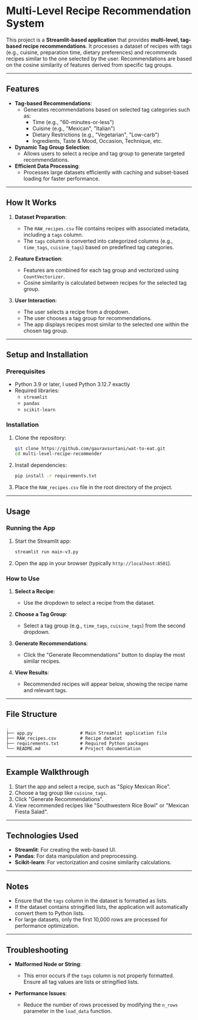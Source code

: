 # Multi-Level Recipe Recommendation System

This project is a **Streamlit-based application** that provides **multi-level, tag-based recipe recommendations**. It processes a dataset of recipes with tags (e.g., cuisine, preparation time, dietary preferences) and recommends recipes similar to the one selected by the user. Recommendations are based on the cosine similarity of features derived from specific tag groups.

---

## Features

- **Tag-based Recommendations**:
  - Generates recommendations based on selected tag categories such as:
    - Time (e.g., "60-minutes-or-less")
    - Cuisine (e.g., "Mexican", "Italian")
    - Dietary Restrictions (e.g., "Vegetarian", "Low-carb")
    - Ingredients, Taste & Mood, Occasion, Technique, etc.
- **Dynamic Tag Group Selection**:
  - Allows users to select a recipe and tag group to generate targeted recommendations.
- **Efficient Data Processing**:
  - Processes large datasets efficiently with caching and subset-based loading for faster performance.

---

## How It Works

1. **Dataset Preparation**:
   - The `RAW_recipes.csv` file contains recipes with associated metadata, including a `tags` column.
   - The `tags` column is converted into categorized columns (e.g., `time_tags`, `cuisine_tags`) based on predefined tag categories.

2. **Feature Extraction**:
   - Features are combined for each tag group and vectorized using `CountVectorizer`.
   - Cosine similarity is calculated between recipes for the selected tag group.

3. **User Interaction**:
   - The user selects a recipe from a dropdown.
   - The user chooses a tag group for recommendations.
   - The app displays recipes most similar to the selected one within the chosen tag group.

---

## Setup and Installation

### Prerequisites
- Python 3.9 or later, I used Python 3.12.7 exactly
- Required libraries:
  - `streamlit`
  - `pandas`
  - `scikit-learn`

### Installation

1. Clone the repository:
   ```bash
   git clone https://github.com/gauravsurtani/wat-to-eat.git
   cd multi-level-recipe-recommender
   ```

2. Install dependencies:
   ```bash
   pip install -r requirements.txt
   ```

3. Place the `RAW_recipes.csv` file in the root directory of the project.

---

## Usage

### Running the App

1. Start the Streamlit app:
   ```bash
   streamlit run main-v3.py
   ```

2. Open the app in your browser (typically `http://localhost:8501`).

### How to Use

1. **Select a Recipe**:
   - Use the dropdown to select a recipe from the dataset.

2. **Choose a Tag Group**:
   - Select a tag group (e.g., `time_tags`, `cuisine_tags`) from the second dropdown.

3. **Generate Recommendations**:
   - Click the "Generate Recommendations" button to display the most similar recipes.

4. **View Results**:
   - Recommended recipes will appear below, showing the recipe name and relevant tags.

---

## File Structure

```plaintext
.
├── app.py                  # Main Streamlit application file
├── RAW_recipes.csv         # Recipe dataset
├── requirements.txt        # Required Python packages
└── README.md               # Project documentation
```

---

## Example Walkthrough

1. Start the app and select a recipe, such as "Spicy Mexican Rice".
2. Choose a tag group like `cuisine_tags`.
3. Click "Generate Recommendations".
4. View recommended recipes like "Southwestern Rice Bowl" or "Mexican Fiesta Salad".

---

## Technologies Used

- **Streamlit**: For creating the web-based UI.
- **Pandas**: For data manipulation and preprocessing.
- **Scikit-learn**: For vectorization and cosine similarity calculations.

---

## Notes

- Ensure that the `tags` column in the dataset is formatted as lists.
- If the dataset contains stringified lists, the application will automatically convert them to Python lists.
- For large datasets, only the first 10,000 rows are processed for performance optimization.

---

## Troubleshooting

- **Malformed Node or String**:
  - This error occurs if the `tags` column is not properly formatted. Ensure all tag values are lists or stringified lists.

- **Performance Issues**:
  - Reduce the number of rows processed by modifying the `n_rows` parameter in the `load_data` function.
